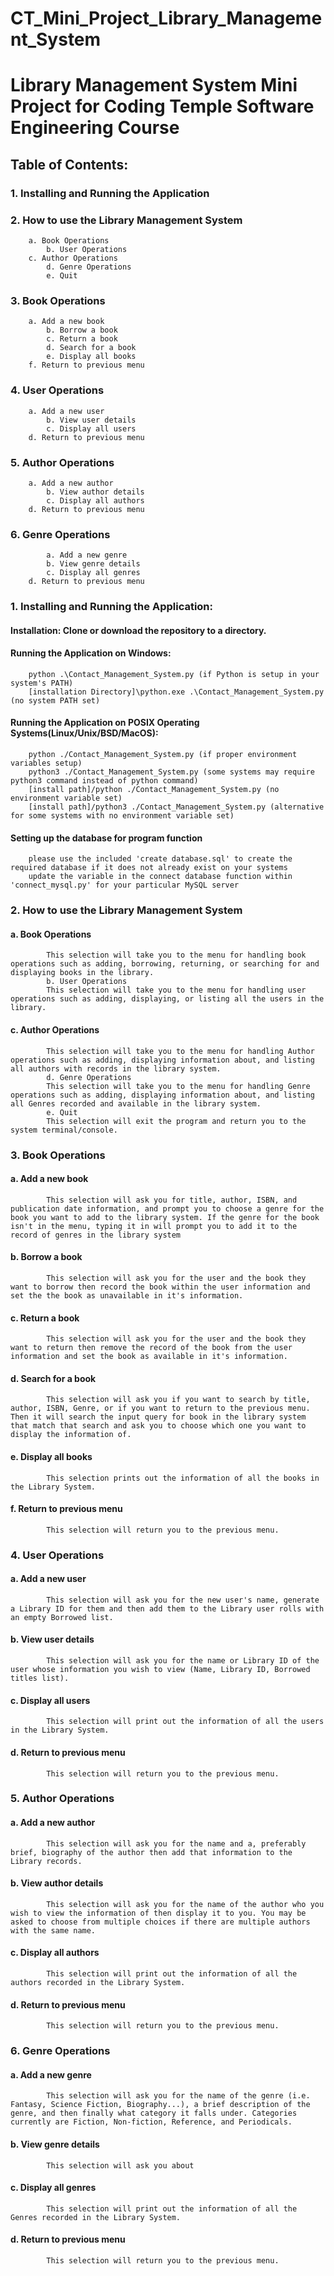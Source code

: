 # CT_Mini_Project_Library_Management_System
Library Management System Mini Project for Coding Temple Software Engineering Course
====================================================================================

Table of Contents:
------------------
###	1. Installing and Running the Application
###	2. How to use the Library Management System
		a. Book Operations
    		b. User Operations
   		c. Author Operations
    		d. Genre Operations
    		e. Quit
### 3. Book Operations
		a. Add a new book
        	b. Borrow a book
        	c. Return a book
        	d. Search for a book
        	e. Display all books
		f. Return to previous menu
### 4. User Operations
		a. Add a new user
        	b. View user details
        	c. Display all users
		d. Return to previous menu
### 5. Author Operations
		a. Add a new author
        	b. View author details
        	c. Display all authors
		d. Return to previous menu
### 6. Genre Operations
        	a. Add a new genre
        	b. View genre details
        	c. Display all genres
		d. Return to previous menu

### 1. Installing and Running the Application:
####	Installation: Clone or download the repository to a directory.

####	Running the Application on Windows:
		python .\Contact_Management_System.py (if Python is setup in your system's PATH)
		[installation Directory]\python.exe .\Contact_Management_System.py (no system PATH set)

####	Running the Application on POSIX Operating Systems(Linux/Unix/BSD/MacOS):
		python ./Contact_Management_System.py (if proper environment variables setup)
		python3 ./Contact_Management_System.py (some systems may require python3 command instead of python command)
		[install path]/python ./Contact_Management_System.py (no environment variable set)
		[install path]/python3 ./Contact_Management_System.py (alternative for some systems with no environment variable set)

####	Setting up the database for program function
		please use the included 'create database.sql' to create the required database if it does not already exist on your systems
		update the variable in the connect database function within 'connect_mysql.py' for your particular MySQL server

	

### 2. How to use the Library Management System
####		a. Book Operations
			This selection will take you to the menu for handling book operations such as adding, borrowing, returning, or searching for and displaying books in the library.
    		b. User Operations
			This selection will take you to the menu for handling user operations such as adding, displaying, or listing all the users in the library.
####   		c. Author Operations
			This selection will take you to the menu for handling Author operations such as adding, displaying information about, and listing all authors with records in the library system.
    		d. Genre Operations
			This selection will take you to the menu for handling Genre operations such as adding, displaying information about, and listing all Genres recorded and available in the library system.
    		e. Quit
			This selection will exit the program and return you to the system terminal/console.
### 3. Book Operations
####		a. Add a new book
			This selection will ask you for title, author, ISBN, and publication date information, and prompt you to choose a genre for the book you want to add to the library system. If the genre for the book isn't in the menu, typing it in will prompt you to add it to the record of genres in the library system 
####        	b. Borrow a book
			This selection will ask you for the user and the book they want to borrow then record the book within the user information and set the the book as unavailable in it's information.
####        	c. Return a book
			This selection will ask you for the user and the book they want to return then remove the record of the book from the user information and set the book as available in it's information.
####        	d. Search for a book
			This selection will ask you if you want to search by title, author, ISBN, Genre, or if you want to return to the previous menu. Then it will search the input query for book in the library system that match that search and ask you to choose which one you want to display the information of.
####        	e. Display all books
			This selection prints out the information of all the books in the Library System.
####		f. Return to previous menu
			This selection will return you to the previous menu.
### 4. User Operations
####		a. Add a new user
			This selection will ask you for the new user's name, generate a Library ID for them and then add them to the Library user rolls with an empty Borrowed list.
####		b. View user details
			This selection will ask you for the name or Library ID of the user whose information you wish to view (Name, Library ID, Borrowed titles list).
####    	c. Display all users
			This selection will print out the information of all the users in the Library System.
####		d. Return to previous menu
			This selection will return you to the previous menu.
### 5. Author Operations
####		a. Add a new author
			This selection will ask you for the name and a, preferably brief, biography of the author then add that information to the Library records.
####    	b. View author details
			This selection will ask you for the name of the author who you wish to view the information of then display it to you. You may be asked to choose from multiple choices if there are multiple authors with the same name.
####    	c. Display all authors
			This selection will print out the information of all the authors recorded in the Library System.
####		d. Return to previous menu
			This selection will return you to the previous menu.
###	6. Genre Operations
####    	a. Add a new genre
			This selection will ask you for the name of the genre (i.e. Fantasy, Science Fiction, Biography...), a brief description of the genre, and then finally what category it falls under. Categories currently are Fiction, Non-fiction, Reference, and Periodicals.
####    	b. View genre details
			This selection will ask you about 
####    	c. Display all genres
			This selection will print out the information of all the Genres recorded in the Library System.
####		d. Return to previous menu
			This selection will return you to the previous menu.